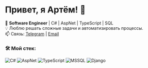 # Привет, я  Артём! 👋

🚀 **Software Engineer** | C# | AspNet | TypeScript | SQL  
💡 Люблю решать сложные задачи и автоматизировать процессы.  
📫 Связь: [Telegram](https://t.me/psh3art) | [Email](mailto:pshenichnykh.art@yandex.com)  

### 🛠️ Мой стек:
![C#](https://img.shields.io/badge/Csharp-blue?style=for-the-badge&logo=C#&logoColor=black)
![AspNet](https://img.shields.io/badge/Csharp-ASPNET-blue?style=for-the-badge&logo=C#&logoColor=black)
![TypeScript](https://img.shields.io/badge/TypeScript-red?style=for-the-badge&logo=TS&logoColor=white)
![MSSQL](https://img.shields.io/badge/MSSQL-white?style=for-the-badge&logo=SQL&logoColor=blue)
![Django](https://img.shields.io/badge/Python-Django-green?style=for-the-badge&logo=python&logoColor=white)
